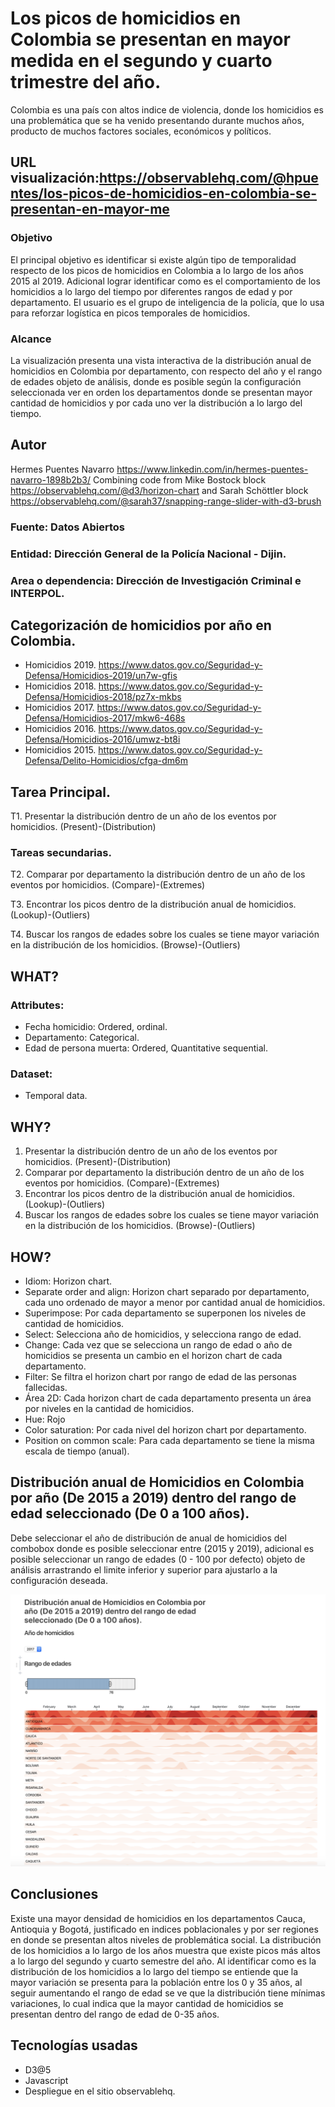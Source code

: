 # Los picos de homicidios en Colombia se presentan en mayor medida en el segundo y cuarto trimestre del año.
Colombia es una país con altos indice de violencia, donde los homicidios es una problemática que se ha venido presentando durante muchos años, producto de muchos factores sociales, económicos y políticos.
## URL visualización:https://observablehq.com/@hpuentes/los-picos-de-homicidios-en-colombia-se-presentan-en-mayor-me
### Objetivo 
El principal objetivo es identificar si existe algún tipo de temporalidad respecto de los picos de homicidios en Colombia a lo largo de los años 2015 al 2019. Adicional lograr identificar como es el comportamiento de los homicidios a lo largo del tiempo por diferentes rangos de edad y por departamento. El usuario es el grupo de inteligencia de la policía, que lo usa para reforzar logística en picos temporales de homicidios.

### Alcance 
La visualización presenta una vista interactiva de la distribución anual de homicidios en Colombia por departamento, con respecto del año y el rango de edades objeto de análisis, donde es posible según la configuración seleccionada ver en orden los departamentos donde se presentan mayor cantidad de homicidios y por cada uno ver la distribución a lo largo del tiempo.
## Autor
Hermes Puentes Navarro https://www.linkedin.com/in/hermes-puentes-navarro-1898b2b3/
Combining code from Mike Bostock block https://observablehq.com/@d3/horizon-chart and Sarah Schöttler block https://observablehq.com/@sarah37/snapping-range-slider-with-d3-brush

### Fuente: Datos Abiertos 
### Entidad: Dirección General de la Policía Nacional - Dijin.
### Area o dependencia: Dirección de Investigación Criminal e INTERPOL. 
## Categorización de homicidios por año en Colombia.
* Homicidios 2019. https://www.datos.gov.co/Seguridad-y-Defensa/Homicidios-2019/un7w-gfis
* Homicidios 2018. https://www.datos.gov.co/Seguridad-y-Defensa/Homicidios-2018/pz7x-mkbs
* Homicidios 2017. https://www.datos.gov.co/Seguridad-y-Defensa/Homicidios-2017/mkw6-468s
* Homicidios 2016. https://www.datos.gov.co/Seguridad-y-Defensa/Homicidios-2016/umwz-bt8i
* Homicidios 2015. https://www.datos.gov.co/Seguridad-y-Defensa/Delito-Homicidios/cfga-dm6m

## Tarea Principal.
T1. Presentar la distribución dentro de un año de los eventos por homicidios.
(Present)-(Distribution)

### Tareas secundarias.
T2. Comparar por departamento la distribución dentro de un año de los eventos por homicidios.
(Compare)-(Extremes)

T3. Encontrar los picos dentro de la distribución anual de homicidios.
(Lookup)-(Outliers) 

T4. Buscar los rangos de edades sobre los cuales se tiene mayor variación en la distribución de los homicidios.
(Browse)-(Outliers) 

## WHAT?
### Attributes: 
* Fecha homicidio: Ordered, ordinal.
* Departamento: Categorical.
* Edad de persona muerta: Ordered, Quantitative sequential.

### Dataset:
* Temporal data.

## WHY?
1. Presentar la distribución dentro de un año de los eventos por homicidios. (Present)-(Distribution)
2. Comparar por departamento la distribución dentro de un año de los eventos por homicidios. (Compare)-(Extremes)
3. Encontrar los picos dentro de la distribución anual de homicidios. (Lookup)-(Outliers) 
4. Buscar los rangos de edades sobre los cuales se tiene mayor variación en la distribución de los homicidios. (Browse)-(Outliers) 

## HOW?
* Idiom: Horizon chart.
* Separate order and align: Horizon chart separado por departamento, cada uno ordenado de mayor a menor por cantidad anual de homicidios.
* Superimpose: Por cada departamento se superponen los niveles de cantidad de homicidios.
* Select: Selecciona año de homicidios, y selecciona rango de edad.
* Change: Cada vez que se selecciona un rango de edad o año de homicidios se presenta un cambio en el horizon chart de cada departamento.
* Filter: Se filtra el horizon chart por rango de edad de las personas fallecidas.
* Área 2D: Cada horizon chart de cada departamento presenta un área por niveles en la cantidad de homicidios.
* Hue: Rojo
* Color saturation: Por cada nivel del horizon chart por departamento.
* Position on common scale: Para cada departamento se tiene la misma escala de tiempo (anual).

## Distribución anual de Homicidios en Colombia por año (De 2015 a 2019) dentro del rango de edad seleccionado (De 0 a 100 años).
Debe seleccionar el año de distribución de anual de homicidios del combobox donde es posible seleccionar entre (2015 y 2019), adicional es posible seleccionar un rango de edades (0 - 100 por defecto) objeto de análisis arrastrando el limite inferior y superior para ajustarlo a la configuración deseada.

![Homicidios 2015-2019](https://github.com/hpuentes/homicidios-en-colombia/blob/master/homicidios%20Colombia%202015-2019.png)

## Conclusiones 
Existe una mayor densidad de homicidios en los departamentos Cauca, Antioquia y Bogotá, justificado en indices poblacionales y por ser regiones en donde se presentan altos niveles de problemática social. La distribución de los homicidios a lo largo de los años muestra que existe picos más altos a lo largo del segundo y cuarto semestre del año. Al identificar como es la distribución de los homicidios a lo largo del tiempo se entiende que la mayor variación se presenta para la población entre los 0 y 35 años, al seguir aumentando el rango de edad se ve que la distribución tiene mínimas variaciones, lo cual indica que la mayor cantidad de homicidios se presentan dentro del rango de edad de 0-35 años.

## Tecnologías usadas
* D3@5
* Javascript
* Despliegue en el sitio observablehq.
